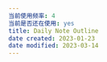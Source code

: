```yaml
---
当前使用频率: 4
当前是否还在使用: yes
title: Daily Note Outline
date created: 2023-01-23
date modified: 2023-03-14
---
```


